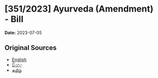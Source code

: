 # [351/2023] Ayurveda (Amendment) - Bill

**Date:** 2023-07-05

## Original Sources

- [English](https://documents.gov.lk/view/bills/2023/7/351-2023_E.pdf)
- [සිංහල](https://documents.gov.lk/view/bills/2023/7/351-2023_S.pdf)
- [தமிழ்](https://documents.gov.lk/view/bills/2023/7/351-2023_T.pdf)

